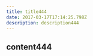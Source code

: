 ```yaml
---
title: title444
date: 2017-03-17T17:14:25.798Z
description: description444
---
```


## content444
  
